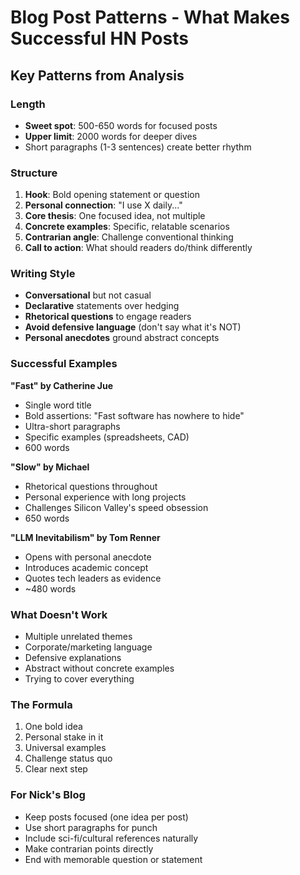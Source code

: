 # Blog Post Patterns - What Makes Successful HN Posts

## Key Patterns from Analysis

### Length
- **Sweet spot**: 500-650 words for focused posts
- **Upper limit**: 2000 words for deeper dives
- Short paragraphs (1-3 sentences) create better rhythm

### Structure
1. **Hook**: Bold opening statement or question
2. **Personal connection**: "I use X daily..."
3. **Core thesis**: One focused idea, not multiple
4. **Concrete examples**: Specific, relatable scenarios
5. **Contrarian angle**: Challenge conventional thinking
6. **Call to action**: What should readers do/think differently

### Writing Style
- **Conversational** but not casual
- **Declarative** statements over hedging
- **Rhetorical questions** to engage readers
- **Avoid defensive language** (don't say what it's NOT)
- **Personal anecdotes** ground abstract concepts

### Successful Examples

**"Fast" by Catherine Jue**
- Single word title
- Bold assertions: "Fast software has nowhere to hide"
- Ultra-short paragraphs
- Specific examples (spreadsheets, CAD)
- 600 words

**"Slow" by Michael**
- Rhetorical questions throughout
- Personal experience with long projects
- Challenges Silicon Valley's speed obsession
- 650 words

**"LLM Inevitabilism" by Tom Renner**
- Opens with personal anecdote
- Introduces academic concept
- Quotes tech leaders as evidence
- ~480 words

### What Doesn't Work
- Multiple unrelated themes
- Corporate/marketing language
- Defensive explanations
- Abstract without concrete examples
- Trying to cover everything

### The Formula
1. One bold idea
2. Personal stake in it
3. Universal examples
4. Challenge status quo
5. Clear next step

### For Nick's Blog
- Keep posts focused (one idea per post)
- Use short paragraphs for punch
- Include sci-fi/cultural references naturally
- Make contrarian points directly
- End with memorable question or statement